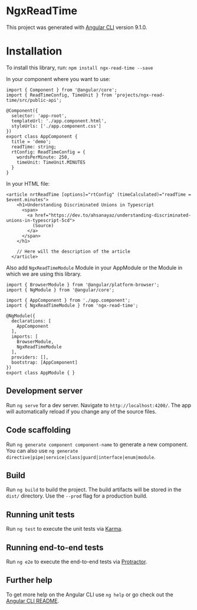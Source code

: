 # NgxReadTime

This project was generated with [Angular CLI](https://github.com/angular/angular-cli) version 9.1.0.

# Installation

To install this library, run:
`npm install ngx-read-time --save`

In your component where you want to use:

```
import { Component } from '@angular/core';
import { ReadTimeConfig, TimeUnit } from 'projects/ngx-read-time/src/public-api';

@Component({
  selector: 'app-root',
  templateUrl: './app.component.html',
  styleUrls: ['./app.component.css']
})
export class AppComponent {
  title = 'demo';
  readTime: string;
  rtConfig: ReadTimeConfig = {
    wordsPerMinute: 250,
    timeUnit: TimeUnit.MINUTES
  }
}

```

In your HTML file:

```
<article nrtReadTime [options]="rtConfig" (timeCalculated)="readTime = $event.minutes">
    <h1>Understanding Discriminated Unions in Typescript
      <span>
        <a href="https://dev.to/ahsanayaz/understanding-discriminated-unions-in-typescript-5cd">
          (Source)
        </a>
      </span>
    </h1>

    // Here will the description of the article
  </article>
```

Also add `NgxReadTimeModule` Module in your AppModule or the Module in which we are using this library.

```
import { BrowserModule } from '@angular/platform-browser';
import { NgModule } from '@angular/core';

import { AppComponent } from './app.component';
import { NgxReadTimeModule } from 'ngx-read-time';

@NgModule({
  declarations: [
    AppComponent
  ],
  imports: [
    BrowserModule,
    NgxReadTimeModule
  ],
  providers: [],
  bootstrap: [AppComponent]
})
export class AppModule { }

```

## Development server

Run `ng serve` for a dev server. Navigate to `http://localhost:4200/`. The app will automatically reload if you change any of the source files.

## Code scaffolding

Run `ng generate component component-name` to generate a new component. You can also use `ng generate directive|pipe|service|class|guard|interface|enum|module`.

## Build

Run `ng build` to build the project. The build artifacts will be stored in the `dist/` directory. Use the `--prod` flag for a production build.

## Running unit tests

Run `ng test` to execute the unit tests via [Karma](https://karma-runner.github.io).

## Running end-to-end tests

Run `ng e2e` to execute the end-to-end tests via [Protractor](http://www.protractortest.org/).

## Further help

To get more help on the Angular CLI use `ng help` or go check out the [Angular CLI README](https://github.com/angular/angular-cli/blob/master/README.md).
